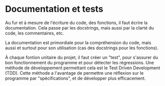# Documentation et tests

Au fur et à mesure de l'écriture du code, des fonctions, il faut écrire la documentation. Cela passe par les docstrings, mais aussi par la clarté du code, les commentaires, etc.

La documentation est primordiale pour la compréhension du code, mais aussi et surtout pour son utilisation (cas des docstrings pour les fonctions).

À chaque fontion unitaire du projet, il faut créer un "test", pour s'assurer du bon fonctionnement du programme et pour détecter les régressions. Une méthode de développement permettant cela est le Test Driven Development (TDD). Cette méthode a l'avantage de permettre une réflexion sur le programme par "spécifications", et de développer plus efficacement.

